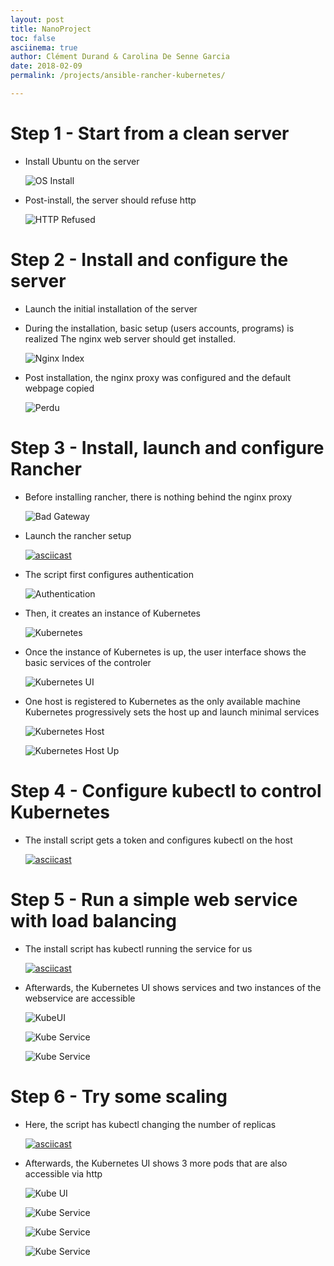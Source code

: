 ```yaml
---
layout: post
title: NanoProject
toc: false
asciinema: true
author: Clément Durand & Carolina De Senne Garcia
date: 2018-02-09
permalink: /projects/ansible-rancher-kubernetes/

---
```



# Step 1 - Start from a clean server

* Install Ubuntu on the server

  ![OS Install](/share/acn/nano/server-os-install.png)

* Post-install, the server should refuse http

  ![HTTP Refused](/share/acn/nano/server-os-install-after.png)

# Step 2 - Install and configure the server

* Launch the initial installation of the server

  <asciinema-player src="https://share.neze.fr/acn/nano/server-install.cast" cols="80" rows="24"></asciinema-player>

  <!-- [![asciicast](https://asciinema.org/a/161756.png)](https://asciinema.org/a/161756) -->

* During the installation, basic setup (users accounts, programs) is realized
  The nginx web server should get installed.

  ![Nginx Index](/share/acn/nano/server-install-nginx.png)

* Post installation, the nginx proxy was configured and the default webpage copied

  ![Perdu](/share/acn/nano/server-install-after.png)

# Step 3 - Install, launch and configure Rancher

* Before installing rancher, there is nothing behind the nginx proxy

  ![Bad Gateway](/share/acn/nano/rancher-install-before.png)

* Launch the rancher setup

  [![asciicast](https://asciinema.org/a/161759.png)](https://asciinema.org/a/161759)

* The script first configures authentication

  ![Authentication](/share/acn/nano/rancher-install-after.png)

* Then, it creates an instance of Kubernetes

  ![Kubernetes](/share/acn/nano/kubernetes-install.png)

* Once the instance of Kubernetes is up, the user interface shows the basic services of the controler

  ![Kubernetes UI](/share/acn/nano/kubernetes-install-after.png)

* One host is registered to Kubernetes as the only available machine
  Kubernetes progressively sets the host up and launch minimal services

  ![Kubernetes Host](/share/acn/nano/kubernetes-install-host.png)

  ![Kubernetes Host Up](/share/acn/nano/kubernetes-install-host-after.png)

# Step 4 - Configure kubectl to control Kubernetes

* The install script gets a token and configures kubectl on the host

  [![asciicast](https://asciinema.org/a/161747.png)](https://asciinema.org/a/161747)

# Step 5 - Run a simple web service with load balancing

* The install script has kubectl running the service for us

  [![asciicast](https://asciinema.org/a/161750.png)](https://asciinema.org/a/161750)

* Afterwards, the Kubernetes UI shows services and two instances of the webservice are accessible

  ![KubeUI](/share/acn/nano/kubernetes-helloacn-after.png)

  ![Kube Service](/share/acn/nano/kubernetes-helloacn-service-65qsk.png)

  ![Kube Service](/share/acn/nano/kubernetes-helloacn-service-ng4m4.png)

# Step 6 - Try some scaling

* Here, the script has kubectl changing the number of replicas

  [![asciicast](https://asciinema.org/a/161751.png)](https://asciinema.org/a/161751)

* Afterwards, the Kubernetes UI shows 3 more pods that are also accessible via http

  ![Kube UI](/share/acn/nano/kubernetes-helloacn-scaling-after.png)

  ![Kube Service](/share/acn/nano/kubernetes-helloacn-service-pjmqn.png)

  ![Kube Service](/share/acn/nano/kubernetes-helloacn-service-rssdv.png)

  ![Kube Service](/share/acn/nano/kubernetes-helloacn-service-wflhd.png)
